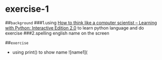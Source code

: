 # exercise-1
##`background`
###1.using [How to think like a computer scientist – Learning with Python: Interactive Edition 2.0](http://interactivepython.org/runestone/static/thinkcspy/index.html) to learn python language and do exercise
###2.spelling english name on the screen

##`exercise`
* using print() to show name 
![name1](
